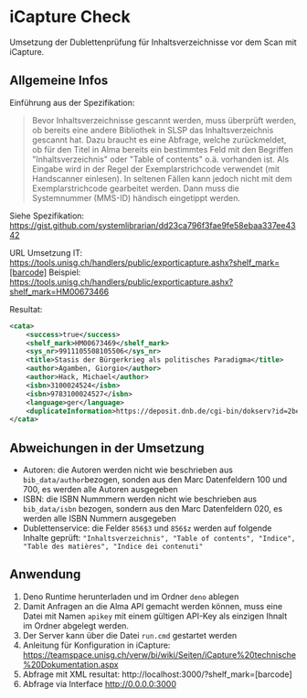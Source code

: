 # iCapture Check
Umsetzung der Dublettenprüfung für Inhaltsverzeichnisse vor dem Scan mit iCapture.

## Allgemeine Infos
Einführung aus der Spezifikation:
> Bevor Inhaltsverzeichnisse gescannt werden, muss überprüft werden, ob bereits eine andere Bibliothek in SLSP das Inhaltsverzeichnis gescannt hat. Dazu braucht es eine Abfrage, welche zurückmeldet, ob für den Titel in Alma bereits ein bestimmtes Feld mit den Begriffen "Inhaltsverzeichnis" oder "Table of contents" o.ä. vorhanden ist. Als Eingabe wird in der Regel der Exemplarstrichcode verwendet (mit Handscanner einlesen). In seltenen Fällen kann jedoch nicht mit dem Exemplarstrichcode gearbeitet werden. Dann muss die Systemnummer (MMS-ID) händisch eingetippt werden.

Siehe Spezifikation: https://gist.github.com/systemlibrarian/dd23ca796f3fae9fe58ebaa337ee4342

URL Umsetzung IT: https://tools.unisg.ch/handlers/public/exporticapture.ashx?shelf_mark=[barcode]
Beispiel: https://tools.unisg.ch/handlers/public/exporticapture.ashx?shelf_mark=HM00673466

Resultat:
```xml
<cata>
	<success>true</success>
	<shelf_mark>HM00673469</shelf_mark>
	<sys_nr>9911105508105506</sys_nr>
	<title>Stasis der Bürgerkrieg als politisches Paradigma</title>
	<author>Agamben, Giorgio</author>
	<author>Hack, Michael</author>
	<isbn>3100024524</isbn>
	<isbn>9783100024527</isbn>
	<language>ger</language>
	<duplicateInformation>https://deposit.dnb.de/cgi-bin/dokserv?id=2bed5aca0e2c4042aad532c86bf364de&prov=M&dok_var=1&dok_ext=htm Inhaltstext Titelblatt und Inhaltsverzeichnis PDF https://urn.ub.unibe.ch/urn:ch:slsp:hsg:3100024524:ihv:pdf </duplicateInformation>
</cata>
```


## Abweichungen in der Umsetzung
- Autoren: die Autoren werden nicht wie beschrieben aus `bib_data/author`bezogen, sonden aus den Marc Datenfeldern 100 und 700, es werden alle Autoren ausgegeben
- ISBN: die ISBN Nummmern werden nicht wie beschrieben aus `bib_data/isbn` bezogen, sondern aus den Marc Datenfeldern 020, es werden alle ISBN Nummern ausgegeben
- Dublettenservice: die Felder `856$3` und `856$z` werden auf folgende Inhalte geprüft: `"Inhaltsverzeichnis", "Table of contents", "Indice", "Table des matières", "Indice dei contenuti"`


## Anwendung
1. Deno Runtime herunterladen und im Ordner `deno` ablegen
2. Damit Anfragen an die Alma API gemacht werden können, muss eine Datei mit Namen `apikey` mit einem gültigen API-Key als einzigen Ihnalt im Ordner abgelegt werden.
3. Der Server kann über die Datei `run.cmd` gestartet werden
4. Anleitung für Konfiguration in iCapture: https://teamspace.unisg.ch/verw/bi/wiki/Seiten/iCapture%20technische%20Dokumentation.aspx
5. Abfrage mit XML resultat: http://localhost:3000/?shelf_mark=[barcode]
6. Abfrage via Interface http://0.0.0.0:3000
